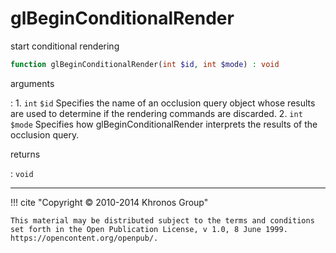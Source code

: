 # glBeginConditionalRender
start conditional rendering

```php
function glBeginConditionalRender(int $id, int $mode) : void
```

arguments

:    1. `int` `$id` Specifies the name of an occlusion query object whose results
    are used to determine if the rendering commands are discarded.
    2. `int` `$mode` Specifies how glBeginConditionalRender interprets the
    results of the occlusion query.

returns

:    `void` 

---
     

!!! cite "Copyright © 2010-2014 Khronos Group"

    This material may be distributed subject to the terms and conditions set forth in the Open Publication License, v 1.0, 8 June 1999. https://opencontent.org/openpub/.
